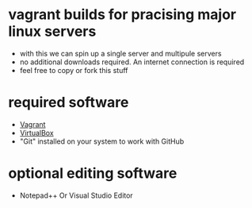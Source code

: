# vagrant builds for pracising major linux servers
* with this we can spin up a single server and multipule servers 
* no additional downloads required. An internet connection is required
* feel free to copy or fork this stuff

# required software
* [Vagrant](https://www.vagrantup.com/downloads.html)
* [VirtualBox](https://www.virtualbox.org/wiki/Downloads)
* "Git" installed on your system to work with GitHub

# optional editing software
* Notepad++ Or Visual Studio Editor
